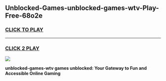 
## Unblocked-Games-unblocked-games-wtv-Play-Free-68o2e
<h3>
<a href="https://premium76.site?title=unblocked-games-wtv&ref=15A">CLICK TO PLAY</a></h3>
<hr>

<h3>
<a href="https://premium76.site?title=unblocked-games-wtv&ref=15A">CLICK 2 PLAY</a>
  
</h3>

<a href="https://premium76.site?title=unblocked-games-wtv&ref=15A"><img src="https://clearcache.store/games.png"></a>


**unblocked-games-wtv games unblocked: Your Gateway to Fun and Accessible Online Gaming**
